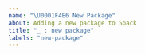 ```yaml
---
name: "\U0001F4E6 New Package"
about: Adding a new package to Spack
title: "_ : new package"
labels: "new-package"
---
```


<!-- Thanks for taking the time to add a package to Spack! To proceed, please:

1. If the PR includes a single package, title the PR "<name-of-the-package>: new-package".
   If the PR includes a package and dependencies, title the PR "<name-of-the-package> and dependencies: new-package".
   If the PR includes mulitple unrelated packages, title the PR "<name-of-package-1>, <name-of-package-2>[, <names-of-additional-packages>]: new-packages

2. Provide at least one operating system and architecture combination for which you have built the package in testing.
   Please list additional combinations if you tested more extensively. There is no need to do additional testing for this step.

   e.g. "tested on centos7/x86_64" or
        "builds on centos7/x86_64, rhel8/aarch64, ..."

3. If you wish to be involved in the discussion of future changes to this package, consider adding yourself as a maintainer of this package by putting `maintainers = ['<your-github-username>']` in the package class.

Thank you again for the contribution! -->

